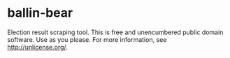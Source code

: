 ballin-bear
===========

Election result scraping tool.
This is free and unencumbered public domain software. Use as you please.
For more information, see http://unlicense.org/.

